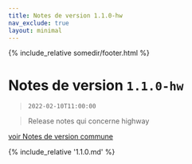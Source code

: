 ```yaml
---
title: Notes de version 1.1.0-hw
nav_exclude: true
layout: minimal
---
```


{% include_relative somedir/footer.html %}

# Notes de version `1.1.0-hw`

> `2022-02-10T11:00:00`

> Release notes qui concerne highway

[voir Notes de version commune](https://witsa.github.io/synapps/synapps-studio-releases/notes/1.1.0)

{% include_relative '1.1.0.md' %}
